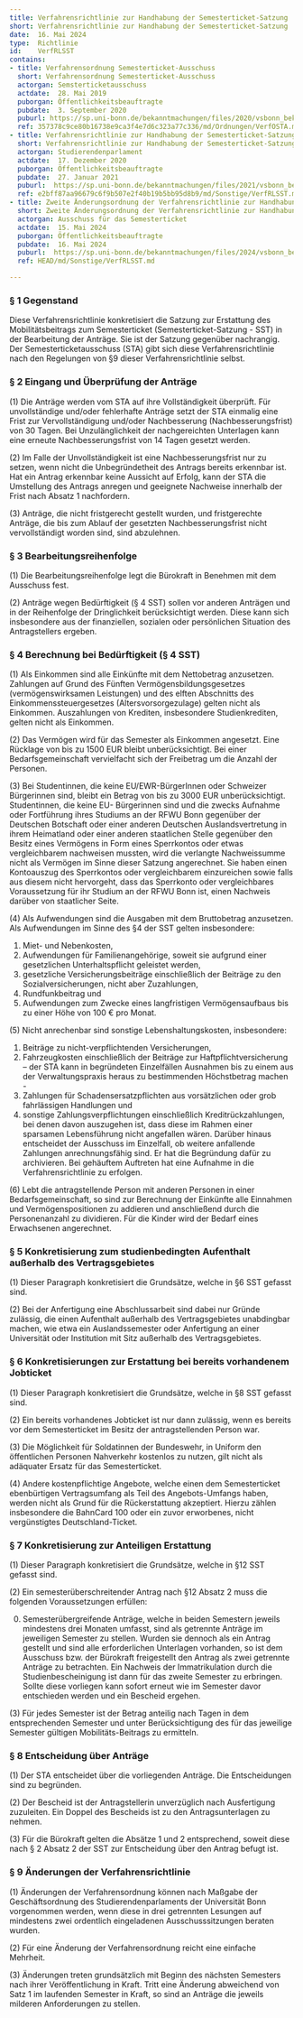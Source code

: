 ```yaml
---
title: Verfahrensrichtlinie zur Handhabung der Semesterticket-Satzung
short: Verfahrensrichtlinie zur Handhabung der Semesterticket-Satzung
date:  16. Mai 2024
type:  Richtlinie
id:    VerfRLSST
contains:
- title: Verfahrensordnung Semesterticket-Ausschuss
  short: Verfahrensordnung Semesterticket-Ausschuss
  actorgan: Semsterticketausschuss
  actdate:  28. Mai 2019
  puborgan: Öffentlichkeitsbeauftragte
  pubdate:  3. September 2020
  puburl: https://sp.uni-bonn.de/bekanntmachungen/files/2020/vsbonn_bekanntmachung_2020-27.pdf
  ref: 357378c9ce80b16738e9ca3f4e7d6c323a77c336/md/Ordnungen/VerfOSTA.md
- title: Verfahrensrichtlinie zur Handhabung der Semesterticket-Satzung
  short: Verfahrensrichtlinie zur Handhabung der Semesterticket-Satzung
  actorgan: Studierendenparlament
  actdate:  17. Dezember 2020
  puborgan: Öffentlichkeitsbeauftragte
  pubdate:  27. Januar 2021
  puburl:  https://sp.uni-bonn.de/bekanntmachungen/files/2021/vsbonn_bekanntmachung_2021-09.pdf
  ref: e2bff87aa96679c6f9b507e2f40b19b5bb95d8b9/md/Sonstige/VerfRLSST.md
- title: Zweite Änderungsordnung der Verfahrensrichtlinie zur Handhabung der Semesterticket-Satzung
  short: Zweite Änderungsordnung der Verfahrensrichtlinie zur Handhabung der Semesterticket-Satzung
  actorgan: Ausschuss für das Semesterticket
  actdate:  15. Mai 2024
  puborgan: Öffentlichkeitsbeauftragte
  pubdate:  16. Mai 2024
  puburl:  https://sp.uni-bonn.de/bekanntmachungen/files/2024/vsbonn_bekanntmachung_2024-27.pdf
  ref: HEAD/md/Sonstige/VerfRLSST.md

---
```



### § 1 Gegenstand

Diese Verfahrensrichtlinie konkretisiert die Satzung zur Erstattung des Mobilitätsbeitrags zum
Semesterticket (Semesterticket-Satzung - SST) in der Bearbeitung der Anträge. Sie ist der Satzung
gegenüber nachrangig. Der Semesterticketausschuss (STA) gibt sich diese Verfahrensrichtlinie
nach den Regelungen von §9 dieser Verfahrensrichtlinie selbst.


### § 2 Eingang und Überprüfung der Anträge

(1) Die Anträge werden vom STA auf ihre Vollständigkeit überprüft. Für unvollständige
und/oder fehlerhafte Anträge setzt der STA einmalig eine Frist zur Vervollständigung
und/oder Nachbesserung (Nachbesserungsfrist) von 30 Tagen. Bei Unzulänglichkeit
der nachgereichten Unterlagen kann eine erneute Nachbesserungsfrist von 14 Tagen
gesetzt werden.

(2) Im Falle der Unvollständigkeit ist eine Nachbesserungsfrist nur zu setzen, wenn nicht
die Unbegründetheit des Antrags bereits erkennbar ist. Hat ein Antrag erkennbar keine
Aussicht auf Erfolg, kann der STA die Umstellung des Antrags anregen und geeignete
Nachweise innerhalb der Frist nach Absatz 1 nachfordern.

(3) Anträge, die nicht fristgerecht gestellt wurden, und fristgerechte Anträge, die bis zum
Ablauf der gesetzten Nachbesserungsfrist nicht vervollständigt worden sind, sind
abzulehnen.


### § 3 Bearbeitungsreihenfolge

(1) Die Bearbeitungsreihenfolge legt die Bürokraft in Benehmen mit dem Ausschuss fest.

(2) Anträge wegen Bedürftigkeit (§ 4 SST) sollen vor anderen Anträgen und in der
Reihenfolge der Dringlichkeit berücksichtigt werden. Diese kann sich insbesondere
aus der finanziellen, sozialen oder persönlichen Situation des Antragstellers ergeben.


### § 4 Berechnung bei Bedürftigkeit (§ 4 SST)

(1) Als Einkommen sind alle Einkünfte mit dem Nettobetrag anzusetzen. Zahlungen auf
Grund des Fünften Vermögensbildungsgesetzes (vermögenswirksamen Leistungen)
und des elften Abschnitts des Einkommenssteuergesetzes (Altersvorsorgezulage)
gelten nicht als Einkommen. Auszahlungen von Krediten, insbesondere
Studienkrediten, gelten nicht als Einkommen.

(2) Das Vermögen wird für das Semester als Einkommen angesetzt. Eine Rücklage von
bis zu 1500 EUR bleibt unberücksichtigt. Bei einer Bedarfsgemeinschaft vervielfacht
sich der Freibetrag um die Anzahl der Personen.

(3) Bei Studentinnen, die keine EU/EWR-BürgerInnen oder Schweizer Bürgerinnen sind,
bleibt ein Betrag von bis zu 3000 EUR unberücksichtigt. Studentinnen, die keine EU-
Bürgerinnen sind und die zwecks Aufnahme oder Fortführung ihres Studiums an der
RFWU Bonn gegenüber der Deutschen Botschaft oder einer anderen Deutschen
Auslandsvertretung in ihrem Heimatland oder einer anderen staatlichen Stelle
gegenüber den Besitz eines Vermögens in Form eines Sperrkontos oder etwas
vergleichbarem nachweisen mussten, wird die verlangte Nachweissumme nicht als
Vermögen im Sinne dieser Satzung angerechnet. Sie haben einen Kontoauszug des
Sperrkontos oder vergleichbarem einzureichen sowie falls aus diesem nicht
hervorgeht, dass das Sperrkonto oder vergleichbares Voraussetzung für ihr Studium an
der RFWU Bonn ist, einen Nachweis darüber von staatlicher Seite.

(4) Als Aufwendungen sind die Ausgaben mit dem Bruttobetrag anzusetzen. Als Aufwendungen
im Sinne des §4 der SST gelten insbesondere:

1. Miet- und Nebenkosten,
2. Aufwendungen für Familienangehörige, soweit sie aufgrund einer gesetzlichen Unterhaltspflicht geleistet werden,
3. gesetzliche Versicherungsbeiträge einschließlich der Beiträge zu den Sozialversicherungen, nicht aber Zuzahlungen,
4. Rundfunkbeitrag und
5. Aufwendungen zum Zwecke eines langfristigen Vermögensaufbaus bis zu einer Höhe von 100 € pro Monat.

(5) Nicht anrechenbar sind sonstige Lebenshaltungskosten, insbesondere:

1. Beiträge zu nicht-verpflichtenden Versicherungen,
2. Fahrzeugkosten einschließlich der Beiträge zur Haftpflichtversicherung – der STA kann
   in begründeten Einzelfällen Ausnahmen bis zu einem aus der Verwaltungspraxis heraus
   zu bestimmenden Höchstbetrag machen -
3. Zahlungen für Schadensersatzpflichten aus vorsätzlichen oder grob fahrlässigen Handlungen und
4. sonstige Zahlungsverpflichtungen einschließlich Kreditrückzahlungen, bei denen davon
   auszugehen ist, dass diese im Rahmen einer sparsamen Lebensführung nicht angefallen
   wären.
   Darüber hinaus entscheidet der Ausschuss im Einzelfall, ob weitere anfallende Zahlungen
   anrechnungsfähig sind. Er hat die Begründung dafür zu archivieren. Bei gehäuftem Auftreten
   hat eine Aufnahme in die Verfahrensrichtlinie zu erfolgen.

(6) Lebt die antragstellende Person mit anderen Personen in einer Bedarfsgemeinschaft,
so sind zur Berechnung der Einkünfte alle Einnahmen und Vermögenspositionen zu
addieren und anschließend durch die Personenanzahl zu dividieren. Für die Kinder
wird der Bedarf eines Erwachsenen angerechnet.


### § 5 Konkretisierung zum studienbedingten Aufenthalt außerhalb des Vertragsgebietes

(1) Dieser Paragraph konkretisiert die Grundsätze, welche in §6 SST gefasst sind.

(2) Bei der Anfertigung eine Abschlussarbeit sind dabei nur Gründe zulässig, die einen Aufenthalt
außerhalb des Vertragsgebietes unabdingbar machen, wie etwa ein Auslandssemester oder
Anfertigung an einer Universität oder Institution mit Sitz außerhalb des Vertragsgebietes.


### § 6 Konkretisierungen zur Erstattung bei bereits vorhandenem Jobticket

(1) Dieser Paragraph konkretisiert die Grundsätze, welche in §8 SST gefasst sind.

(2) Ein bereits vorhandenes Jobticket ist nur dann zulässig, wenn es bereits vor dem
Semesterticket im Besitz der antragstellenden Person war.

(3) Die Möglichkeit für Soldatinnen der Bundeswehr, in Uniform den öffentlichen Personen
Nahverkehr kostenlos zu nutzen, gilt nicht als adäquater Ersatz für das Semesterticket.

(4) Andere kostenpflichtige Angebote, welche einen dem Semesterticket ebenbürtigen Vertragsumfang
als Teil des Angebots-Umfangs haben, werden nicht als Grund für die Rückerstattung
akzeptiert. Hierzu zählen insbesondere die BahnCard 100 oder ein zuvor erworbenes, nicht
vergünstigtes Deutschland-Ticket.


### § 7 Konkretisierung zur Anteiligen Erstattung

(1) Dieser Paragraph konkretisiert die Grundsätze, welche in §12 SST gefasst sind.

(2) Ein semesterüberschreitender Antrag nach §12 Absatz 2 muss die folgenden Voraussetzungen
erfüllen:

0. Semesterübergreifende Anträge, welche in beiden Semestern jeweils mindestens drei
   Monaten umfasst, sind als getrennte Anträge im jeweiligen Semester zu stellen. Wurden
   sie dennoch als ein Antrag gestellt und sind alle erforderlichen Unterlagen vorhanden, so
   ist dem Ausschuss bzw. der Bürokraft freigestellt den Antrag als zwei getrennte Anträge
   zu betrachten. Ein Nachweis der Immatrikulation durch die Studienbescheinigung ist
   dann für das zweite Semester zu erbringen. Sollte diese vorliegen kann sofort erneut
   wie im Semester davor entschieden werden und ein Bescheid ergehen.

(3) Für jedes Semester ist der Betrag anteilig nach Tagen in dem entsprechenden Semester
und unter Berücksichtigung des für das jeweilige Semester gültigen Mobilitäts-Beitrags zu
ermitteln.

### § 8 Entscheidung über Anträge

(1) Der STA entscheidet über die vorliegenden Anträge. Die Entscheidungen sind zu
begründen.

(2) Der Bescheid ist der Antragstellerin unverzüglich nach Ausfertigung zuzuleiten. Ein
Doppel des Bescheids ist zu den Antragsunterlagen zu nehmen.

(3) Für die Bürokraft gelten die Absätze 1 und 2 entsprechend, soweit diese nach § 2
Absatz 2 der SST zur Entscheidung über den Antrag befugt ist.


### § 9 Änderungen der Verfahrensrichtlinie

(1) Änderungen der Verfahrensordnung können nach Maßgabe der Geschäftsordnung des
Studierendenparlaments der Universität Bonn vorgenommen werden, wenn diese in drei getrennten
Lesungen auf mindestens zwei ordentlich eingeladenen Ausschusssitzungen beraten wurden.

(2) Für eine Änderung der Verfahrensordnung reicht eine einfache Mehrheit.

(3) Änderungen treten grundsätzlich mit Beginn des nächsten Semesters nach ihrer
Veröffentlichung in Kraft. Tritt eine Änderung abweichend von Satz 1 im laufenden Semester in Kraft,
so sind an Anträge die jeweils milderen Anforderungen zu stellen.
